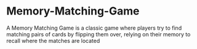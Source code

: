 # Memory-Matching-Game
A Memory Matching Game is a classic game where players try to find matching pairs of cards by flipping them over, relying on their memory to recall where the matches are located
